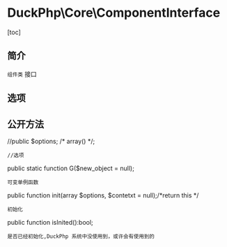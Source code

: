 # DuckPhp\Core\ComponentInterface
[toc]

## 简介

`组件类` 接口

## 选项

## 公开方法

//public $options; /* array() */;

    //选项
public static function G($new_object = null);

    可变单例函数
public function init(array $options, $contetxt = null);/*return this */

    初始化
public function isInited():bool;

    是否已经初始化,DuckPhp 系统中没使用到，或许会有使用到的